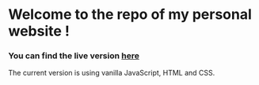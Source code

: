 # Welcome to the repo of my personal website !
### You can find the live version [here](https://kevenimbeault.tech/)
  
The current version is using vanilla JavaScript, HTML and CSS.   
